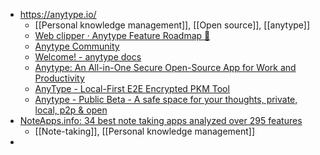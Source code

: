 - https://anytype.io/
	- [[Personal knowledge management]], [[Open source]], [[anytype]]
	- [Web clipper · Anytype Feature Roadmap 🪩](https://github.com/orgs/anyproto/projects/1/views/1?pane=issue&itemId=29227788)
	- [Anytype Community](https://community.anytype.io/)
	- [Welcome! - anytype docs](https://doc.anytype.io/d/)
	- [Anytype: An All-in-One Secure Open-Source App for Work and Productivity](https://news.itsfoss.com/anytype-open-beta/)
	- [AnyType - Local-First E2E Encrypted PKM Tool](https://productivus.substack.com/p/anytype-local-first-e2e-encrypted?r=21bahn)
	- [Anytype - Public Beta - A safe space for your thoughts, private, local, p2p & open](https://www.producthunt.com/products/anytype#anytype-public-beta)
- [NoteApps.info: 34 best note taking apps analyzed over 295 features](https://noteapps.info/)
	- [[Note-taking]], [[Personal knowledge management]]
-